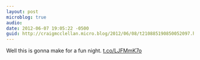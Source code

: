 ```yaml
---
layout: post
microblog: true
audio: 
date: 2012-06-07 19:05:22 -0500
guid: http://craigmcclellan.micro.blog/2012/06/08/t210885190850052097.html
---
```

Well this is gonna make for a fun night.  [t.co/LJFMmK7o](http://t.co/LJFMmK7o)
